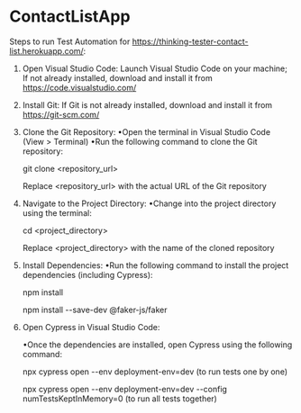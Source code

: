 # ContactListApp
Steps to run Test Automation for https://thinking-tester-contact-list.herokuapp.com/:
1. Open Visual Studio Code:
Launch Visual Studio Code on your machine;
If not already installed, download and install it from https://code.visualstudio.com/

3. Install Git:
If Git is not already installed, download and install it from https://git-scm.com/

4. Clone the Git Repository:
   •Open the terminal in Visual Studio Code (View > Terminal)
   •Run the following command to clone the Git repository:

   git clone <repository_url>

   Replace <repository_url> with the actual URL of the Git repository

6. Navigate to the Project Directory:
   •Change into the project directory using the terminal:

   cd <project_directory>

   Replace <project_directory> with the name of the cloned repository

8. Install Dependencies:
   •Run the following command to install the project dependencies (including Cypress):

   npm install
   
   npm install --save-dev @faker-js/faker

10. Open Cypress in Visual Studio Code:
    
    •Once the dependencies are installed, open Cypress using the following command:
    
    npx cypress open --env deployment-env=dev (to run tests one by one)
    
    npx cypress open --env deployment-env=dev --config numTestsKeptInMemory=0 (to run all tests together)
